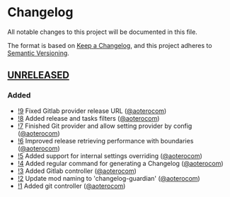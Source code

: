 # Changelog

All notable changes to this project will be documented in this file.

The format is based on [Keep a Changelog](https://keepachangelog.com/en/1.0.0/),
and this project adheres to [Semantic Versioning](https://semver.org/spec/v2.0.0.html).

## [UNRELEASED]

### Added

- [!9](https://gitlab.com/aoterocom/changelog-guardian/-/merge_requests/9) Fixed Gitlab provider release URL ([@aoterocom](https://gitlab.com/aoterocom))
- [!8](https://gitlab.com/aoterocom/changelog-guardian/-/merge_requests/8) Added release and tasks filters ([@aoterocom](https://gitlab.com/aoterocom))
- [!7](https://gitlab.com/aoterocom/changelog-guardian/-/merge_requests/7) Finished Git provider and allow setting provider by config ([@aoterocom](https://gitlab.com/aoterocom))
- [!6](https://gitlab.com/aoterocom/changelog-guardian/-/merge_requests/6) Improved release retrieving performance with boundaries ([@aoterocom](https://gitlab.com/aoterocom))
- [!5](https://gitlab.com/aoterocom/changelog-guardian/-/merge_requests/5) Added support for internal settings overriding ([@aoterocom](https://gitlab.com/aoterocom))
- [!4](https://gitlab.com/aoterocom/changelog-guardian/-/merge_requests/4) Added regular command for generating a Changelog ([@aoterocom](https://gitlab.com/aoterocom))
- [!3](https://gitlab.com/aoterocom/changelog-guardian/-/merge_requests/3) Added Gitlab controller ([@aoterocom](https://gitlab.com/aoterocom))
- [!2](https://gitlab.com/aoterocom/changelog-guardian/-/merge_requests/2) Update mod naming to 'changelog-guardian' ([@aoterocom](https://gitlab.com/aoterocom))
- [!1](https://gitlab.com/aoterocom/changelog-guardian/-/merge_requests/1) Added git controller ([@aoterocom](https://gitlab.com/aoterocom))

[UNRELEASED]: https://gitlab.com/aoterocom/changelog-guardian/-/merge_requests?scope=all&state=merged&target_branch=develop
